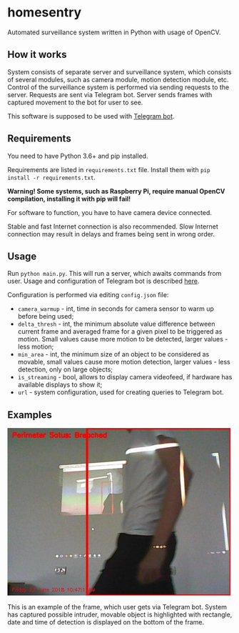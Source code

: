 # homesentry
Automated surveillance system written in Python with usage of OpenCV.

## How it works
System consists of separate server and surveillance system, which consists of several modules, such as camera module, motion detection module, etc.
Control of the surveillance system is performed via sending requests to the server.
Requests are sent via Telegram bot.
Server sends frames with captured movement to the bot for user to see.

This software is supposed to be used with [Telegram bot](https://github.com/eliasxyz/pytelebot).

## Requirements
You need to have Python 3.6+ and pip installed.

Requirements are listed in `requirements.txt` file. Install them with `pip install -r requirements.txt`.

**Warning! Some systems, such as Raspberry Pi, require manual OpenCV compilation, installing it with pip will fail!**

For software to function, you have to have camera device connected.

Stable and fast Internet connection is also recommended. Slow Internet connection may result in delays and frames being sent in wrong order.

## Usage
Run `python main.py`. This will run a server, which awaits commands from user.
Usage and configuration of Telegram bot is described [here](https://github.com/eliasxyz/pytelebot).

Configuration is performed via editing `config.json` file:
* `camera_warmup` - int, time in seconds for camera sensor to warm up before being used;
* `delta_thresh` - int, the minimum absolute value difference between current frame and averaged frame for a given pixel to be triggered as motion. Small values cause more motion to be detected, larger values - less motion;
* `min_area` - int, the minimum size of an object to be considered as movable, small values cause more motion detection, larger values - less detection, only on large objects;
* `is_streaming` - bool, allows to display camera videofeed, if hardware has available displays to show it;
* `url` - system configuration, used for creating queries to Telegram bot.

## Examples
![Sent Frame](examples/2.jpg?raw=true "Sent_Frame")

This is an example of the frame, which user gets via Telegram bot. System has captured possible intruder, movable object is highlighted with rectangle, date and time of detection is displayed on the bottom of the frame.

